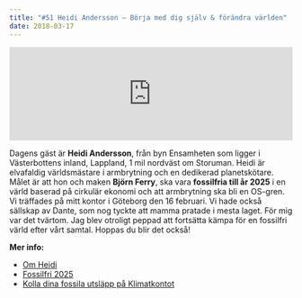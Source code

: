 ```yaml
---
title: "#51 Heidi Andersson – Börja med dig själv & förändra världen"
date: 2018-03-17
---
```


<iframe src="https://w.soundcloud.com/player/?url=https%3A//api.soundcloud.com/tracks/414987390&amp;color=001665&amp;auto_play=false&amp;hide_related=false&amp;show_comments=true&amp;show_user=true&amp;show_reposts=false" width="100%" height="166" frameborder="no" scrolling="no"></iframe>

Dagens gäst är **Heidi Andersson**, från byn Ensamheten som ligger i Västerbottens inland, Lappland, 1 mil nordväst om Storuman. Heidi är elvafaldig världsmästare i armbrytning och en dedikerad planetskötare. Målet är att hon och maken **Björn Ferry**, ska vara **fossilfria till år 2025** i en värld baserad på cirkulär ekonomi och att armbrytning ska bli en OS-gren. Vi träffades på mitt kontor i Göteborg den 16 februari. Vi hade också sällskap av Dante, som nog tyckte att mamma pratade i mesta laget. För mig var det tvärtom. Jag blev otroligt peppad att fortsätta kämpa för en fossilfri värld efter vårt samtal. Hoppas du blir det också!

**Mer info:**

- [Om Heidi](http://heidiandersson.com)
- [Fossilfri 2025](http://www.fossilfri.com)
- [Kolla dina fossila utsläpp på Klimatkontot](https://www.klimatkontot.se/)
